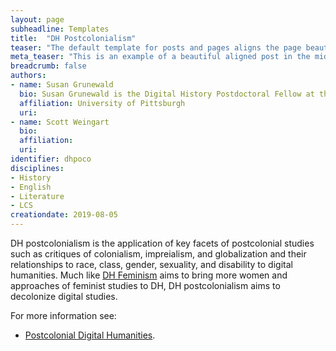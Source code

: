 ```yaml
---
layout: page
subheadline: Templates
title:  "DH Postcolonialism"
teaser: "The default template for posts and pages aligns the page beautifully in the middle. <strong>But</strong> you can customize posts/pages easily via switches in the front matter to <em>get a sidebar</em> and/or to <em>turn off meta-information</em> at the end of the page like categories, tags and dates."
meta_teaser: "This is an example of a beautiful aligned post in the middle. There is no sidebar to distract the reader. The difference to the Page-Template is, that you find meta-information at the bottom of the post."
breadcrumb: false
authors: 
- name: Susan Grunewald
  bio: Susan Grunewald is the Digital History Postdoctoral Fellow at the University of Pittsburgh’s World History Center. She received her PhD from Carnegie Mellon University, where she was a two-time A.W. Mellon Fellow in Digital Humanities. Her research focuses on Soviet history, particularly German prisoners of war in the USSR during and after the Second World War.
  affiliation: University of Pittsburgh
  uri:
- name: Scott Weingart
  bio:
  affiliation:
  uri:
identifier: dhpoco
disciplines: 
- History
- English
- Literature
- LCS
creationdate: 2019-08-05
---
```


DH postcolonialism is the application of key facets of postcolonial studies such as critiques of colonialism, impreialism, and globalization and their relationships to race, class, gender, sexuality, and disability to digital humanities. Much like [DH Feminism]() aims to bring more women and approaches of feminist studies to DH, DH postcolonialism aims to decolonize digital studies.

For more information see:
-  [Postcolonial Digital Humanities](https://dhpoco.org/). 
